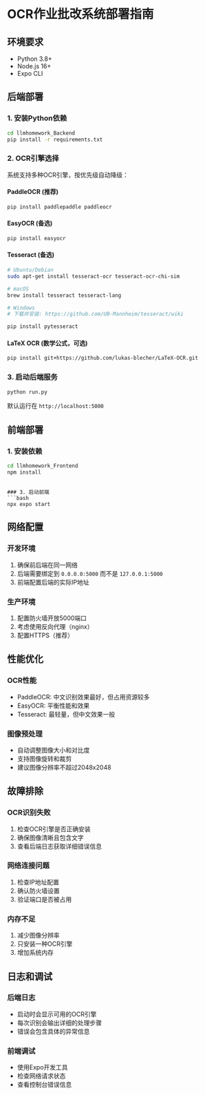 # OCR作业批改系统部署指南

## 环境要求
- Python 3.8+
- Node.js 16+
- Expo CLI

## 后端部署

### 1. 安装Python依赖
```bash
cd llmhomework_Backend
pip install -r requirements.txt
```

### 2. OCR引擎选择
系统支持多种OCR引擎，按优先级自动降级：

#### PaddleOCR (推荐)
```bash
pip install paddlepaddle paddleocr
```

#### EasyOCR (备选)
```bash
pip install easyocr
```

#### Tesseract (备选)
```bash
# Ubuntu/Debian
sudo apt-get install tesseract-ocr tesseract-ocr-chi-sim

# macOS
brew install tesseract tesseract-lang

# Windows
# 下载并安装: https://github.com/UB-Mannheim/tesseract/wiki

pip install pytesseract
```

#### LaTeX OCR (数学公式，可选)
```bash
pip install git+https://github.com/lukas-blecher/LaTeX-OCR.git
```

### 3. 启动后端服务
```bash
python run.py
```
默认运行在 `http://localhost:5000`

## 前端部署

### 1. 安装依赖
```bash
cd llmhomework_Frontend
npm install
```

 
```

### 3. 启动前端
```bash
npx expo start
```

## 网络配置

### 开发环境
1. 确保前后端在同一网络
2. 后端需要绑定到 `0.0.0.0:5000` 而不是 `127.0.0.1:5000`
3. 前端配置后端的实际IP地址

### 生产环境
1. 配置防火墙开放5000端口
2. 考虑使用反向代理（nginx）
3. 配置HTTPS（推荐）

## 性能优化

### OCR性能
- PaddleOCR: 中文识别效果最好，但占用资源较多
- EasyOCR: 平衡性能和效果
- Tesseract: 最轻量，但中文效果一般

### 图像预处理
- 自动调整图像大小和对比度
- 支持图像旋转和裁剪
- 建议图像分辨率不超过2048x2048

## 故障排除

### OCR识别失败
1. 检查OCR引擎是否正确安装
2. 确保图像清晰且包含文字
3. 查看后端日志获取详细错误信息

### 网络连接问题
1. 检查IP地址配置
2. 确认防火墙设置
3. 验证端口是否被占用

### 内存不足
1. 减少图像分辨率
2. 只安装一种OCR引擎
3. 增加系统内存

## 日志和调试

### 后端日志
- 启动时会显示可用的OCR引擎
- 每次识别会输出详细的处理步骤
- 错误会包含具体的异常信息

### 前端调试
- 使用Expo开发工具
- 检查网络请求状态
- 查看控制台错误信息
